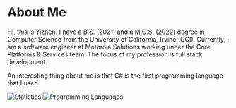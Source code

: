 # About Me
Hi, this is Yizhen. I have a B.S. (2021) and a M.C.S. (2022) degree in Computer Science from the University of California, Irvine (UCI). Currently, I am a software engineer at Motorola Solutions working under the Core Platforms & Services team. The focus of my profession is full stack development.

An interesting thing about me is that C# is the first programming language that I used.

![Statistics](https://github-readme-stats.vercel.app/api?username=imliuyzh&show_icons=true)
![Programming Languages](https://github-readme-stats.vercel.app/api/top-langs/?username=imliuyzh&layout=compact)
